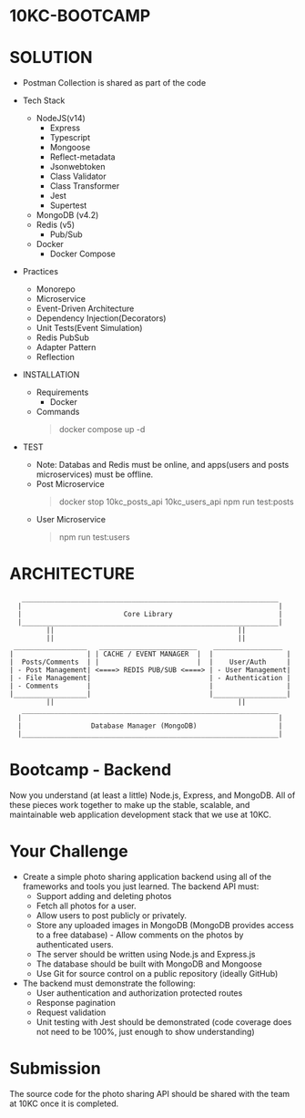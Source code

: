 # 10KC-BOOTCAMP

# SOLUTION

- Postman Collection is shared as part of the code

- Tech Stack

  - NodeJS(v14)
    - Express
    - Typescript
    - Mongoose
    - Reflect-metadata
    - Jsonwebtoken
    - Class Validator
    - Class Transformer
    - Jest
    - Supertest
  - MongoDB (v4.2)
  - Redis (v5)
    - Pub/Sub
  - Docker
    - Docker Compose

- Practices

  - Monorepo
  - Microservice
  - Event-Driven Architecture
  - Dependency Injection(Decorators)
  - Unit Tests(Event Simulation)
  - Redis PubSub
  - Adapter Pattern
  - Reflection

- INSTALLATION
  - Requirements
    - Docker
  - Commands
    > docker compose up -d
- TEST
  - Note: Databas and Redis must be online, and apps(users and posts microservices) must be offline.
  - Post Microservice
    > docker stop 10kc_posts_api 10kc_users_api
    > npm run test:posts
  - User Microservice
    > npm run test:users

# ARCHITECTURE

       _______________________________________________________________
      |                                                               |
      |                         Core Library                          |
      |_______________________________________________________________|
             ||                                             ||
             ||                                             ||
     __________________   ________________________    _________________
    |                  | | CACHE / EVENT MANAGER  |  |                  |
    |  Posts/Comments  | |                        |  |    User/Auth     |
    | - Post Management| <====> REDIS PUB/SUB <====> | - User Management|
    | - File Management|                             | - Authentication |
    | - Comments       |                             |                  |
    |__________________|                             |__________________|
             ||                                             ||
       _______________________________________________________________
      |                                                               |
      |                 Database Manager (MongoDB)                    |
      |_______________________________________________________________|

# Bootcamp - Backend

Now you understand (at least a little) Node.js, Express, and MongoDB. All of these pieces work together to make up the stable, scalable, and maintainable web application development stack that we use at 10KC.

# Your Challenge

- Create a simple photo sharing application backend using all of the frameworks and tools you just learned. The backend API must:
  - Support adding and deleting photos
  - Fetch all photos for a user.
  - Allow users to post publicly or privately.
  - Store any uploaded images in MongoDB (MongoDB provides access to a free database) - Allow comments on the photos by authenticated users.
  - The server should be written using Node.js and Express.js
  - The database should be built with MongoDB and Mongoose
  - Use Git for source control on a public repository (ideally GitHub)
- The backend must demonstrate the following:
  - User authentication and authorization protected routes
  - Response pagination
  - Request validation
  - Unit testing with Jest should be demonstrated (code coverage does not need to be 100%, just enough to show understanding)

# Submission

The source code for the photo sharing API should be shared with the team at 10KC once it is completed.